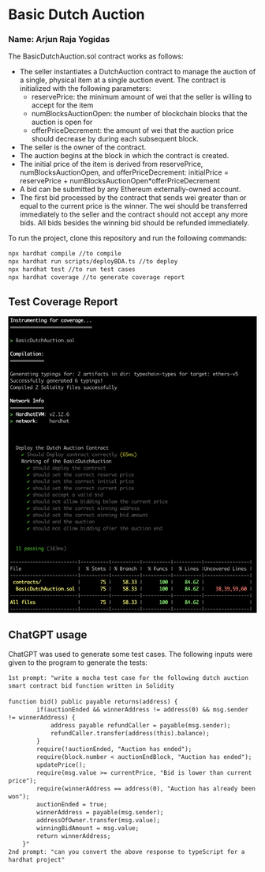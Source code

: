 # Basic Dutch Auction
### Name: Arjun Raja Yogidas


The BasicDutchAuction.sol contract works as follows:

- The seller instantiates a DutchAuction contract to manage the auction of a single, physical item at a single auction event. The contract is initialized with the following parameters: 
    -  reservePrice: the minimum amount of wei that the seller is willing to accept for the item 
    - numBlocksAuctionOpen: the number of blockchain blocks that the auction is open for
    - offerPriceDecrement: the amount of wei that the auction price should decrease by during each subsequent block. 
- The seller is the owner of the contract. 
- The auction begins at the block in which the contract is created. 
- The initial price of the item is derived from reservePrice, numBlocksAuctionOpen, and  offerPriceDecrement: initialPrice = reservePrice + numBlocksAuctionOpen*offerPriceDecrement 
- A bid can be submitted by any Ethereum externally-owned account. 
- The first bid processed by the contract that sends wei greater than or equal to the current price is the  winner. The wei should be transferred immediately to the seller and the contract should not accept  any more bids. All bids besides the winning bid should be refunded immediately. 



To run the project, clone this repository and run the following commands:

```shell
npx hardhat compile //to compile
npx hardhat run scripts/deployBDA.ts //to deploy
npx hardhat test //to run test cases
npx hardhat coverage //to generate coverage report
```

## Test Coverage Report
![Coverage Report](coverageReport.png)

## ChatGPT usage
ChatGPT was used to generate some test cases. The following inputs were given to the program to generate the tests:
```shell
1st prompt: "write a mocha test case for the following dutch auction smart contract bid function written in Solidity 

function bid() public payable returns(address) {
        if(auctionEnded && winnerAddress != address(0) && msg.sender != winnerAddress) {
            address payable refundCaller = payable(msg.sender);
            refundCaller.transfer(address(this).balance);
        }
        require(!auctionEnded, "Auction has ended");
        require(block.number < auctionEndBlock, "Auction has ended");
        updatePrice();
        require(msg.value >= currentPrice, "Bid is lower than current price");
        require(winnerAddress == address(0), "Auction has already been won");
        auctionEnded = true;
        winnerAddress = payable(msg.sender);
        addressOfOwner.transfer(msg.value);
        winningBidAmount = msg.value;
        return winnerAddress;
    }"
2nd prompt: "can you convert the above response to typeScript for a hardhat project"
```
